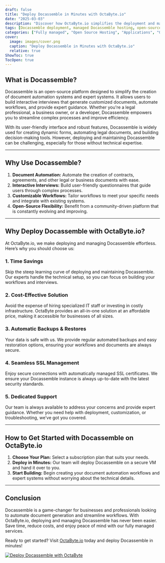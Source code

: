 ```yaml
---
draft: false
title: "Deploy Docassemble in Minutes with OctaByte.io"
date: "2025-03-03"
description: "Discover how OctaByte.io simplifies the deployment and management of Docassemble, a powerful open-source tool for creating document automation and expert systems. Save time, reduce costs, and enjoy seamless support with OctaByte's fully managed services."
tags: [Docassemble deployment, managed Docassemble hosting, open-source document automation, OctaByte, managed open-source software, expert systems, automated document generation, cost-effective IT solutions, secure SSL management, automatic backups]
categories: ["Fully managed", "Open Source Hosting", "Applications", "Others", "Docassemble"]
cover:
  image: images/cover.png
  caption: "Deploy Docassemble in Minutes with OctaByte.io"
  relative: true
ShowToc: true
TocOpen: true
---
```



## What is Docassemble?

Docassemble is an open-source platform designed to simplify the creation of document automation systems and expert systems. It allows users to build interactive interviews that generate customized documents, automate workflows, and provide expert guidance. Whether you're a legal professional, a business owner, or a developer, Docassemble empowers you to streamline complex processes and improve efficiency.

With its user-friendly interface and robust features, Docassemble is widely used for creating dynamic forms, automating legal documents, and building decision-making tools. However, deploying and maintaining Docassemble can be challenging, especially for those without technical expertise.

---

## Why Use Docassemble?

1. **Document Automation:** Automate the creation of contracts, agreements, and other legal or business documents with ease.  
2. **Interactive Interviews:** Build user-friendly questionnaires that guide users through complex processes.  
3. **Customizable Workflows:** Tailor workflows to meet your specific needs and integrate with existing systems.  
4. **Open-Source Flexibility:** Benefit from a community-driven platform that is constantly evolving and improving.  

---

## Why Deploy Docassemble with OctaByte.io?

At OctaByte.io, we make deploying and managing Docassemble effortless. Here’s why you should choose us:

### 1. **Time Savings**  
Skip the steep learning curve of deploying and maintaining Docassemble. Our experts handle the technical setup, so you can focus on building your workflows and interviews.

### 2. **Cost-Effective Solution**  
Avoid the expense of hiring specialized IT staff or investing in costly infrastructure. OctaByte provides an all-in-one solution at an affordable price, making it accessible for businesses of all sizes.

### 3. **Automatic Backups & Restores**  
Your data is safe with us. We provide regular automated backups and easy restoration options, ensuring your workflows and documents are always secure.

### 4. **Seamless SSL Management**  
Enjoy secure connections with automatically managed SSL certificates. We ensure your Docassemble instance is always up-to-date with the latest security standards.

### 5. **Dedicated Support**  
Our team is always available to address your concerns and provide expert guidance. Whether you need help with deployment, customization, or troubleshooting, we’ve got you covered.

---

## How to Get Started with Docassemble on OctaByte.io

1. **Choose Your Plan:** Select a subscription plan that suits your needs.  
2. **Deploy in Minutes:** Our team will deploy Docassemble on a secure VM and hand it over to you.  
3. **Start Building:** Begin creating your document automation workflows and expert systems without worrying about the technical details.  

---

## Conclusion

Docassemble is a game-changer for businesses and professionals looking to automate document generation and streamline workflows. With OctaByte.io, deploying and managing Docassemble has never been easier. Save time, reduce costs, and enjoy peace of mind with our fully managed services.

Ready to get started? Visit [OctaByte.io](https://octabyte.io) today and deploy Docassemble in minutes!

[![Deploy Docassemble with OctaByte](/images/deploy-on-octabyte.png)](https://octabyte.io/fully-managed-open-source-services/applications/others/docassemble)